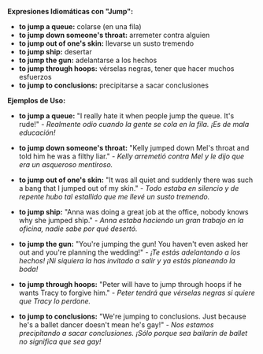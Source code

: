 

**Expresiones Idiomáticas con "Jump":**

*   **to jump a queue:** colarse (en una fila)
*   **to jump down someone's throat:** arremeter contra alguien
*   **to jump out of one's skin:** llevarse un susto tremendo
*   **to jump ship:** desertar
*   **to jump the gun:** adelantarse a los hechos
*   **to jump through hoops:** vérselas negras, tener que hacer muchos esfuerzos
*   **to jump to conclusions:** precipitarse a sacar conclusiones

**Ejemplos de Uso:**

*   **to jump a queue:** "I really hate it when people jump the queue. It's rude!" - *Realmente odio cuando la gente se cola en la fila. ¡Es de mala educación!*

*   **to jump down someone's throat:** "Kelly jumped down Mel's throat and told him he was a filthy liar." - *Kelly arremetió contra Mel y le dijo que era un asqueroso mentiroso.*

*   **to jump out of one's skin:** "It was all quiet and suddenly there was such a bang that I jumped out of my skin." - *Todo estaba en silencio y de repente hubo tal estallido que me llevé un susto tremendo.*

*   **to jump ship:** "Anna was doing a great job at the office, nobody knows why she jumped ship." - *Anna estaba haciendo un gran trabajo en la oficina, nadie sabe por qué desertó.*

*   **to jump the gun:** "You're jumping the gun! You haven't even asked her out and you're planning the wedding!" - *¡Te estás adelantando a los hechos! ¡Ni siquiera la has invitado a salir y ya estás planeando la boda!*

*   **to jump through hoops:** "Peter will have to jump through hoops if he wants Tracy to forgive him." - *Peter tendrá que vérselas negras si quiere que Tracy lo perdone.*

*   **to jump to conclusions:** "We're jumping to conclusions. Just because he's a ballet dancer doesn't mean he's gay!" - *Nos estamos precipitando a sacar conclusiones. ¡Sólo porque sea bailarín de ballet no significa que sea gay!*

